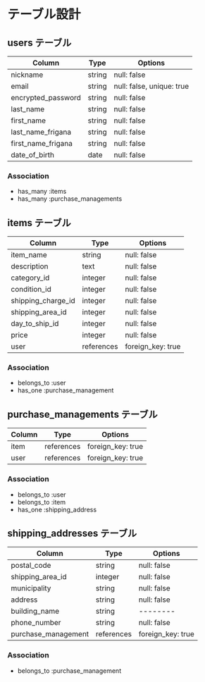 # テーブル設計


## users テーブル

| Column             | Type       | Options                  |
| ------             | ------     | --------                 |
| nickname           | string     | null: false              |
| email              | string     | null: false, unique: true|
| encrypted_password | string     | null: false              |
| last_name          | string     | null: false              |
| first_name         | string     | null: false              |
| last_name_frigana  | string     | null: false              |
| first_name_frigana  | string     | null: false              |
| date_of_birth      | date       | null: false              |


### Association

- has_many :items
- has_many :purchase_managements


## items テーブル

| Column              | Type       | Options          |
| ------              | ------     | --------         |
| item_name           | string     | null: false      |
| description         | text       | null: false      |
| category_id         | integer    | null: false      |
| condition_id        | integer    | null: false      |
| shipping_charge_id  | integer    | null: false      |
| shipping_area_id    | integer    | null: false      |
| day_to_ship_id      | integer    | null: false      |
| price               | integer    | null: false      |
| user                | references | foreign_key: true |


### Association

- belongs_to :user
- has_one    :purchase_management


## purchase_managements テーブル

| Column             | Type       | Options           |
| ------             | ---------- | --------          |
| item               | references | foreign_key: true |
| user               | references | foreign_key: true |


### Association

- belongs_to :user
- belongs_to :item
- has_one    :shipping_address


## shipping_addresses テーブル

| Column               | Type       | Options           |
| ------               | ---------- | --------          |
| postal_code          | string     | null: false       |
| shipping_area_id     | integer    | null: false       |
| municipality         | string     | null: false       |
| address              | string     | null: false       |
| building_name        | string     | --------          |
| phone_number         | string     | null: false       |
| purchase_management  | references | foreign_key: true |


### Association

- belongs_to :purchase_management